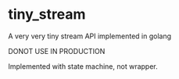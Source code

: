# tiny_stream
A very very tiny stream API implemented in golang


DONOT USE IN PRODUCTION


Implemented with state machine, not wrapper.